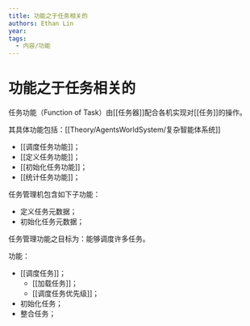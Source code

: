 ```yaml
---
title: 功能之于任务相关的
authors: Ethan Lin
year:
tags:
  - 内容/功能 
---
```



# 功能之于任务相关的





任务功能（Function of  Task）由[[任务器]]配合各机实现对[[任务]]的操作。

其具体功能包括：[[Theory/AgentsWorldSystem/复杂智能体系统]]
- [[调度任务功能]]；
- [[定义任务功能]]；
- [[初始化任务功能]]；
- [[统计任务功能]]；

任务管理机包含如下子功能：
- 定义任务元数据；
- 初始化任务元数据；

任务管理功能之目标为：能够调度许多任务。

功能：
- [[调度任务]]；
	- [[加载任务]]；
	- [[调度任务优先级]]；
- 初始化任务；
- 整合任务；


